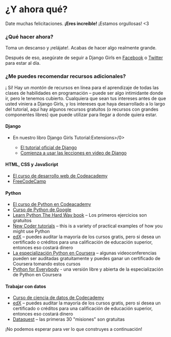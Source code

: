 # ¿Y ahora qué?

Date muchas felicitaciones. **¡Eres increíble!** ¡Estamos orgullosas! <3

### ¿Qué hacer ahora?

Toma un descanso y ¡relájate!. Acabas de hacer algo realmente grande.

Después de eso, asegúrate de seguir a Django Girls en [Facebook](http://facebook.com/djangogirls) o [Twitter](https://twitter.com/djangogirls) para estar al día.

### ¿Me puedes recomendar recursos adicionales?

¡ Sí! Hay un *montón* de recursos en línea para el aprendizaje de todas las clases de habilidades en programación – puede ser algo intimidante donde ir, pero le tenemos cubierto. Cualquiera que sean tus intereses antes de que usted viniera a Django Girls, y los intereses que haya desarrollado a lo largo del tutorial, aquí hay algunos recursos gratuitos (o recursos con grandes componentes libres) que puede utilizar para llegar a donde quiera estar.

#### Django

- En nuestro libro Django Girls Tutorial:Extensions>/0></li> 
    
    - [El tutorial oficial de Django](https://docs.djangoproject.com/en/2.0/intro/tutorial01/)
    - [Comienza a usar las lecciones en video de Django](http://www.gettingstartedwithdjango.com/)</ul> 
    
    #### HTML, CSS y JavaScript
    
    - [El curso de desarrollo web de Codeacademy](https://www.codecademy.com/learn/paths/web-development)
    - [FreeCodeCamp](https://www.freecodecamp.org/)
    
    #### Python
    
    - [El curso de Python en Codeacademy](https://www.codecademy.com/learn/learn-python)
    - [Curso de Python de Google](https://developers.google.com/edu/python/)
    - [Learn Python The Hard Way book](http://learnpythonthehardway.org/book/) – Los primeros ejercicios son gratuitos
    - [New Coder tutorials](http://newcoder.io/tutorials/) – this is a variety of practical examples of how you might use Python
    - [edX](https://www.edx.org/course?search_query=python) – puedes auditar la mayoría de los cursos gratis, pero si desea un certificado o créditos para una calificación de educación superior, entonces eso costará dinero
    - [La especialización Python en Coursera](https://www.coursera.org/specializations/python) – algunas videoconferencias pueden ser auditadas gratuitamente y puedes ganar un certificado de Coursera tomando estos cursos
    - [Python for Everybody](https://www.py4e.com/) - una versión libre y abierta de la especialización de Python en Coursera
    
    #### Trabajar con datos
    
    - [Curso de ciencia de datos de Codecademy](https://www.codecademy.com/learn/paths/data-science)
    - [edX](https://www.edx.org/course/?search_query=python&subject=Data%20Analysis%20%26%20Statistics) – puedes auditar la mayoría de los cursos gratis, pero si desea un certificado o créditos para una calificación de educación superior, entonces eso costará dinero
    - [Dataquest](https://www.dataquest.io/) – las primeras 30 "misiones" son gratuitas
    
    ¡No podemos esperar para ver lo que construyes a continuación!